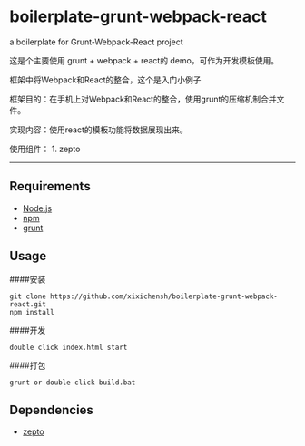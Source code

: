 # boilerplate-grunt-webpack-react
a boilerplate for Grunt-Webpack-React project

这是个主要使用 grunt + webpack + react的 demo，可作为开发模板使用。

框架中将Webpack和React的整合，这个是入门小例子

框架目的：在手机上对Webpack和React的整合，使用grunt的压缩机制合并文件。

实现内容：使用react的模板功能将数据展现出来。

使用组件： 1. zepto

---------

## Requirements
 - [Node.js](https://nodejs.org)
 - [npm](https://www.npmjs.com/)
 - [grunt](https://github.com/gruntjs/grunt/)


## Usage
####安装
```
git clone https://github.com/xixichensh/boilerplate-grunt-webpack-react.git
npm install
```
####开发
```
double click index.html start
```
####打包
```
grunt or double click build.bat
```
## Dependencies
- [zepto](https://github.com/madrobby/zepto)
